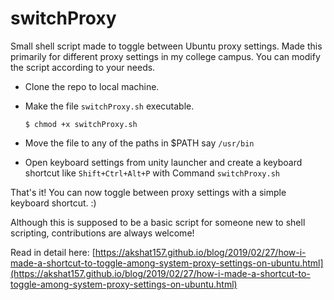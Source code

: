 # switchProxy
Small shell script made to toggle between Ubuntu proxy settings.
Made this primarily for different proxy settings in my college campus. You can modify the script according to your needs.

* Clone the repo to local machine.
* Make the file `switchProxy.sh` executable.

  ```shell
  $ chmod +x switchProxy.sh
  ```
* Move the file to any of the paths in $PATH say `/usr/bin`
* Open keyboard settings from unity launcher and create a keyboard shortcut like `Shift+Ctrl+Alt+P` with Command `switchProxy.sh` 

That's it! You can now toggle between proxy settings with a simple keyboard shortcut. :)

Although this is supposed to be a basic script for someone new to shell scripting, contributions are always welcome!

Read in detail here: [https://akshat157.github.io/blog/2019/02/27/how-i-made-a-shortcut-to-toggle-among-system-proxy-settings-on-ubuntu.html](https://akshat157.github.io/blog/2019/02/27/how-i-made-a-shortcut-to-toggle-among-system-proxy-settings-on-ubuntu.html)
